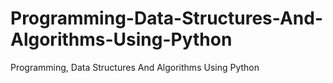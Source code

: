 # Programming-Data-Structures-And-Algorithms-Using-Python
Programming, Data Structures And Algorithms Using Python
